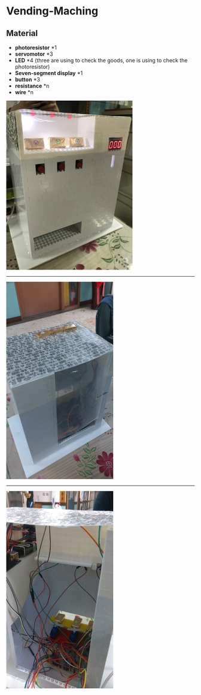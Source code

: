# Vending-Maching

## Material
* **photoresistor** *1
* **servomotor** *3
* **LED** *4 (three are using to check the goods, one is using to check the photoresistor)
* **Seven-segment display** *1
* **button** *3
* **resistance** *n
* **wire** *n

<img src="/photo/front.PNG" width=338 height=451 >
<hr>
<img src="/photo/back.jpg" width=286 height=526>
<hr>
<img src="/photo/inside.jpg" width=286 height=526>